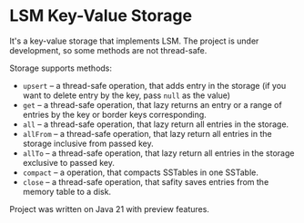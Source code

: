 # LSM Key-Value Storage
It's a key-value storage that implements LSM. The project is under development, so some methods are not thread-safe.

Storage supports methods:
- `upsert` &#8211; a thread-safe operation, that adds entry in the storage (if you want to delete entry by the key, pass `null` as the value)
- `get` &#8211; a thread-safe operation, that lazy returns an entry or a range of entries by the key or border keys corresponding.
- `all` &#8211; a thread-safe operation, that lazy return all entries in the storage.
- `allFrom` &#8211; a thread-safe operation, that lazy return all entries in the storage inclusive from passed key.
- `allTo` &#8211; a thread-safe operation, that lazy return all entries in the storage exclusive to passed key.
- `compact` &#8211; a operation, that compacts SSTables in one SSTable.
- `close` &#8211; a thread-safe operation, that safity saves entries from the memory table to a disk.

Project was written on Java 21 with preview features.

